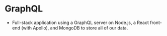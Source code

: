 # GraphQL
* Full-stack application using a GraphQL server on Node.js, a React front-end (with Apollo), and MongoDB to store all of our data.